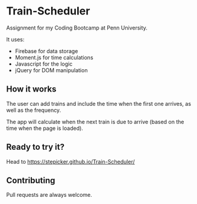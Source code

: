 # Train-Scheduler

Assignment for my Coding Bootcamp at Penn University.

It uses:

- Firebase for data storage
- Moment.js for time calculations
- Javascript for the logic
- jQuery for DOM manipulation


## How it works

The user can add trains and include the time when the first one arrives, as well as the frequency.

The app will calculate when the next train is due to arrive (based on the time when the page is loaded).


## Ready to try it?

Head to https://stepicker.github.io/Train-Scheduler/


## Contributing

Pull requests are always welcome.